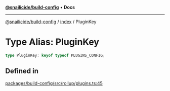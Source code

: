 [**@snailicide/build-config**](../../README.md) • **Docs**

---

[@snailicide/build-config](../../README.md) / [index](../README.md) / PluginKey

# Type Alias: PluginKey

```ts
type PluginKey: keyof typeof PLUGINS_CONFIG;
```

## Defined in

[packages/build-config/src/rollup/plugins.ts:45](https://github.com/gbtunney/snailicide-monorepo/blob/864f9979e97eb579a793bd06e883355f7bea5c52/packages/build-config/src/rollup/plugins.ts#L45)
